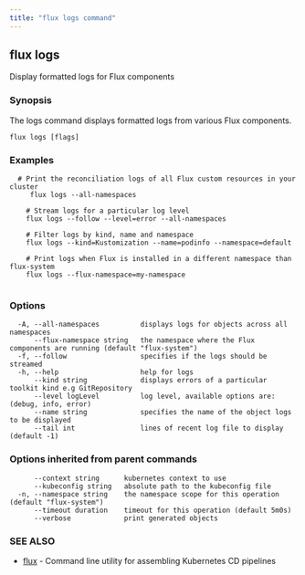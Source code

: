 ```yaml
---
title: "flux logs command"
---
```

## flux logs

Display formatted logs for Flux components

### Synopsis

The logs command displays formatted logs from various Flux components.

```
flux logs [flags]
```

### Examples

```
  # Print the reconciliation logs of all Flux custom resources in your cluster
	 flux logs --all-namespaces

	# Stream logs for a particular log level
	flux logs --follow --level=error --all-namespaces

	# Filter logs by kind, name and namespace
	flux logs --kind=Kustomization --name=podinfo --namespace=default

	# Print logs when Flux is installed in a different namespace than flux-system
	flux logs --flux-namespace=my-namespace
    
```

### Options

```
  -A, --all-namespaces          displays logs for objects across all namespaces
      --flux-namespace string   the namespace where the Flux components are running (default "flux-system")
  -f, --follow                  specifies if the logs should be streamed
  -h, --help                    help for logs
      --kind string             displays errors of a particular toolkit kind e.g GitRepository
      --level logLevel          log level, available options are: (debug, info, error)
      --name string             specifies the name of the object logs to be displayed
      --tail int                lines of recent log file to display (default -1)
```

### Options inherited from parent commands

```
      --context string      kubernetes context to use
      --kubeconfig string   absolute path to the kubeconfig file
  -n, --namespace string    the namespace scope for this operation (default "flux-system")
      --timeout duration    timeout for this operation (default 5m0s)
      --verbose             print generated objects
```

### SEE ALSO

* [flux](../flux/)	 - Command line utility for assembling Kubernetes CD pipelines

